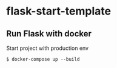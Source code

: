 # flask-start-template

## Run Flask with docker
Start project with production env
```
$ docker-compose up --build
```
